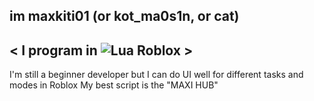 im maxkiti01 (or kot_ma0s1n, or cat)
--------------------------------------------
< I program in 	![Lua](https://img.shields.io/badge/lua-%232C2D72.svg?style=for-the-badge&logo=lua&logoColor=white) Roblox >
-------------------------------------------


I'm still a beginner developer but I can do UI well for different tasks and modes in Roblox
My best script is the "MAXI HUB"

